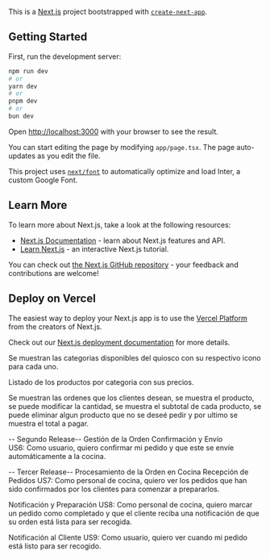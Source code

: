 This is a [Next.js](https://nextjs.org/) project bootstrapped with [`create-next-app`](https://github.com/vercel/next.js/tree/canary/packages/create-next-app).

## Getting Started

First, run the development server:

```bash
npm run dev
# or
yarn dev
# or
pnpm dev
# or
bun dev
```

Open [http://localhost:3000](http://localhost:3000) with your browser to see the result.

You can start editing the page by modifying `app/page.tsx`. The page auto-updates as you edit the file.

This project uses [`next/font`](https://nextjs.org/docs/basic-features/font-optimization) to automatically optimize and load Inter, a custom Google Font.

## Learn More

To learn more about Next.js, take a look at the following resources:

- [Next.js Documentation](https://nextjs.org/docs) - learn about Next.js features and API.
- [Learn Next.js](https://nextjs.org/learn) - an interactive Next.js tutorial.

You can check out [the Next.js GitHub repository](https://github.com/vercel/next.js/) - your feedback and contributions are welcome!

## Deploy on Vercel

The easiest way to deploy your Next.js app is to use the [Vercel Platform](https://vercel.com/new?utm_medium=default-template&filter=next.js&utm_source=create-next-app&utm_campaign=create-next-app-readme) from the creators of Next.js.

Check out our [Next.js deployment documentation](https://nextjs.org/docs/deployment) for more details.

Se muestran las categorias disponibles del quiosco con su respectivo icono para cada uno.

Listado de los productos por categoria con sus precios.

Se muestran las ordenes que los clientes desean, se muestra el producto, se puede modificar la cantidad, se muestra el subtotal de cada producto, se puede eliminar algun producto que no se deseé pedir y por ultimo se muestra el total a pagar.

-- Segundo Release--
Gestión de la Orden
Confirmación y Envío
US6: Como usuario, quiero confirmar mi pedido y que este se envíe automáticamente a la cocina.


-- Tercer Release--
Procesamiento de la Orden en Cocina
Recepción de Pedidos
US7: Como personal de cocina, quiero ver los pedidos que han sido confirmados por los clientes para comenzar a prepararlos.

Notificación y Preparación
US8: Como personal de cocina, quiero marcar un pedido como completado y que el cliente reciba una notificación de que su orden está lista para ser recogida.

Notificación al Cliente
US9: Como usuario, quiero ver cuando mi pedido está listo para ser recogido.